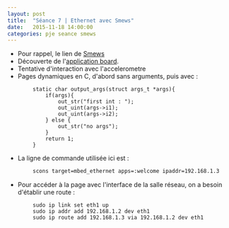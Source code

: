 ```yaml
---
layout: post
title:  "Séance 7 | Ethernet avec Smews"
date:   2015-11-18 14:00:00
categories: pje seance smews 
---
```

* Pour rappel, le lien de [Smews][smews-gh]
* Découverte de l'[application board][board].
* Tentative d'interaction avec l'accelerometre 
* Pages dynamiques en C, d'abord sans arguments, puis avec : 

```
		static char output_args(struct args_t *args){
			if(args){
				out_str("first int : ");
				out_uint(args->i1);
				out_uint(args->i2);
			} else {
				out_str("no args");
			}
			return 1;
		}
```

* La ligne de commande utilisée ici est : 

```bash
		scons target=mbed_ethernet apps=:welcome ipaddr=192.168.1.3
```

* Pour accéder à la page avec l'interface de la salle réseau, on a besoin d'établir une route :

```
		sudo ip link set eth1 up
		sudo ip addr add 192.168.1.2 dev eth1
		sudo ip route add 192.168.1.3 via 192.168.1.2 dev eth1
```

[board]: 	https://developer.mbed.org/cookbook/mbed-application-board
[smews-gh]: 	https://github.com/2xs/smews

